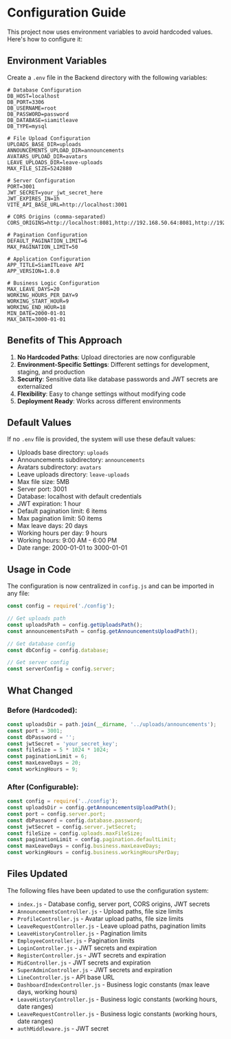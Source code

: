 # Configuration Guide

This project now uses environment variables to avoid hardcoded values. Here's how to configure it:

## Environment Variables

Create a `.env` file in the Backend directory with the following variables:

```env
# Database Configuration
DB_HOST=localhost
DB_PORT=3306
DB_USERNAME=root
DB_PASSWORD=password
DB_DATABASE=siamitleave
DB_TYPE=mysql

# File Upload Configuration
UPLOADS_BASE_DIR=uploads
ANNOUNCEMENTS_UPLOAD_DIR=announcements
AVATARS_UPLOAD_DIR=avatars
LEAVE_UPLOADS_DIR=leave-uploads
MAX_FILE_SIZE=5242880

# Server Configuration
PORT=3001
JWT_SECRET=your_jwt_secret_here
JWT_EXPIRES_IN=1h
VITE_API_BASE_URL=http://localhost:3001

# CORS Origins (comma-separated)
CORS_ORIGINS=http://localhost:8081,http://192.168.50.64:8081,http://192.168.50.125:8081,http://192.168.50.90:8081,http://192.168.50.54:8081,http://localhost:3000,http://localhost:3001,http://localhost:8080,http://localhost:8001

# Pagination Configuration
DEFAULT_PAGINATION_LIMIT=6
MAX_PAGINATION_LIMIT=50

# Application Configuration
APP_TITLE=SiamITLeave API
APP_VERSION=1.0.0

# Business Logic Configuration
MAX_LEAVE_DAYS=20
WORKING_HOURS_PER_DAY=9
WORKING_START_HOUR=9
WORKING_END_HOUR=18
MIN_DATE=2000-01-01
MAX_DATE=3000-01-01
```

## Benefits of This Approach

1. **No Hardcoded Paths**: Upload directories are now configurable
2. **Environment-Specific Settings**: Different settings for development, staging, and production
3. **Security**: Sensitive data like database passwords and JWT secrets are externalized
4. **Flexibility**: Easy to change settings without modifying code
5. **Deployment Ready**: Works across different environments

## Default Values

If no `.env` file is provided, the system will use these default values:
- Uploads base directory: `uploads`
- Announcements subdirectory: `announcements`
- Avatars subdirectory: `avatars`
- Leave uploads directory: `leave-uploads`
- Max file size: 5MB
- Server port: 3001
- Database: localhost with default credentials
- JWT expiration: 1 hour
- Default pagination limit: 6 items
- Max pagination limit: 50 items
- Max leave days: 20 days
- Working hours per day: 9 hours
- Working hours: 9:00 AM - 6:00 PM
- Date range: 2000-01-01 to 3000-01-01

## Usage in Code

The configuration is now centralized in `config.js` and can be imported in any file:

```javascript
const config = require('./config');

// Get uploads path
const uploadsPath = config.getUploadsPath();
const announcementsPath = config.getAnnouncementsUploadPath();

// Get database config
const dbConfig = config.database;

// Get server config
const serverConfig = config.server;
```

## What Changed

### Before (Hardcoded):
```javascript
const uploadsDir = path.join(__dirname, '../uploads/announcements');
const port = 3001;
const dbPassword = '';
const jwtSecret = 'your_secret_key';
const fileSize = 5 * 1024 * 1024;
const paginationLimit = 6;
const maxLeaveDays = 20;
const workingHours = 9;
```

### After (Configurable):
```javascript
const config = require('../config');
const uploadsDir = config.getAnnouncementsUploadPath();
const port = config.server.port;
const dbPassword = config.database.password;
const jwtSecret = config.server.jwtSecret;
const fileSize = config.uploads.maxFileSize;
const paginationLimit = config.pagination.defaultLimit;
const maxLeaveDays = config.business.maxLeaveDays;
const workingHours = config.business.workingHoursPerDay;
```

## Files Updated

The following files have been updated to use the configuration system:

- `index.js` - Database config, server port, CORS origins, JWT secrets
- `AnnouncementsController.js` - Upload paths, file size limits
- `ProfileController.js` - Avatar upload paths, file size limits
- `LeaveRequestController.js` - Leave upload paths, pagination limits
- `LeaveHistoryController.js` - Pagination limits
- `EmployeeController.js` - Pagination limits
- `LoginController.js` - JWT secrets and expiration
- `RegisterController.js` - JWT secrets and expiration
- `MidController.js` - JWT secrets and expiration
- `SuperAdminController.js` - JWT secrets and expiration
- `LineController.js` - API base URL
- `DashboardIndexController.js` - Business logic constants (max leave days, working hours)
- `LeaveHistoryController.js` - Business logic constants (working hours, date ranges)
- `LeaveRequestController.js` - Business logic constants (working hours, date ranges)
- `authMiddleware.js` - JWT secret 